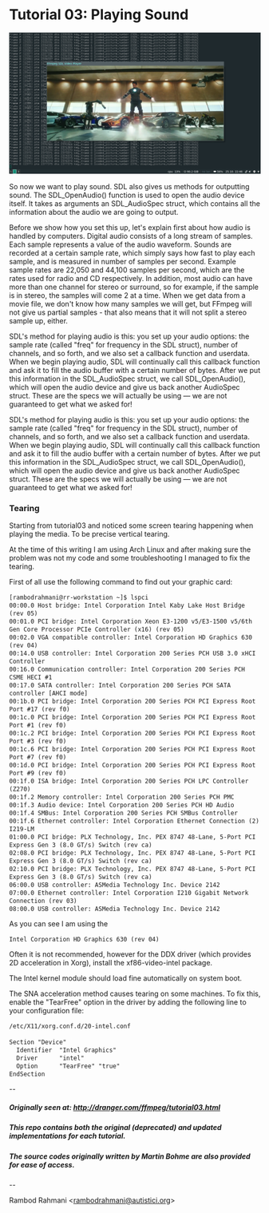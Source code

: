 # Tutorial 03: Playing Sound
![Tutorial 03](../screenshots/2019-10-25-224655_1366x768_scrot.png)

So now we want to play sound. SDL also gives us methods for outputting sound. The SDL_OpenAudio() function is used to open the audio device itself. It takes as arguments an SDL_AudioSpec struct, which contains all the information about the audio we are going to output.

Before we show how you set this up, let's explain first about how audio is handled by computers. Digital audio consists of a long stream of samples. Each sample represents a value of the audio waveform. Sounds are recorded at a certain sample rate, which simply says how fast to play each sample, and is measured in number of samples per second. Example sample rates are 22,050 and 44,100 samples per second, which are the rates used for radio and CD respectively. In addition, most audio can have more than one channel for stereo or surround, so for example, if the sample is in stereo, the samples will come 2 at a time. When we get data from a movie file, we don't know how many samples we will get, but FFmpeg will not give us partial samples - that also means that it will not split a stereo sample up, either.

SDL's method for playing audio is this: you set up your audio options: the sample rate (called "freq" for frequency in the SDL struct), number of channels, and so forth, and we also set a callback function and userdata. When we begin playing audio, SDL will continually call this callback function and ask it to fill the audio buffer with a certain number of bytes. After we put this information in the SDL_AudioSpec struct, we call SDL_OpenAudio(), which will open the audio device and give us back another AudioSpec struct. These are the specs we will actually be using — we are not guaranteed to get what we asked for!

SDL's method for playing audio is this: you set up your audio options: the sample rate (called "freq" for frequency in the SDL struct), number of channels, and so forth, and we also set a callback function and userdata. When we begin playing audio, SDL will continually call this callback function and ask it to fill the audio buffer with a certain number of bytes. After we put this information in the SDL_AudioSpec struct, we call SDL_OpenAudio(), which will open the audio device and give us back another AudioSpec struct. These are the specs we will actually be using — we are not guaranteed to get what we asked for!

### Tearing
Starting from tutorial03 and noticed some screen tearing happening when playing the media. To be precise vertical tearing.

At the time of this writing I am using Arch Linux and after making sure the problem was not my code and some troubleshooting I managed to fix the tearing.

First of all use the following command to find out your graphic card:

    [rambodrahmani@rr-workstation ~]$ lspci
    00:00.0 Host bridge: Intel Corporation Intel Kaby Lake Host Bridge (rev 05)
    00:01.0 PCI bridge: Intel Corporation Xeon E3-1200 v5/E3-1500 v5/6th Gen Core Processor PCIe Controller (x16) (rev 05)
    00:02.0 VGA compatible controller: Intel Corporation HD Graphics 630 (rev 04)
    00:14.0 USB controller: Intel Corporation 200 Series PCH USB 3.0 xHCI Controller
    00:16.0 Communication controller: Intel Corporation 200 Series PCH CSME HECI #1
    00:17.0 SATA controller: Intel Corporation 200 Series PCH SATA controller [AHCI mode]
    00:1b.0 PCI bridge: Intel Corporation 200 Series PCH PCI Express Root Port #17 (rev f0)
    00:1c.0 PCI bridge: Intel Corporation 200 Series PCH PCI Express Root Port #1 (rev f0)
    00:1c.2 PCI bridge: Intel Corporation 200 Series PCH PCI Express Root Port #3 (rev f0)
    00:1c.6 PCI bridge: Intel Corporation 200 Series PCH PCI Express Root Port #7 (rev f0)
    00:1d.0 PCI bridge: Intel Corporation 200 Series PCH PCI Express Root Port #9 (rev f0)
    00:1f.0 ISA bridge: Intel Corporation 200 Series PCH LPC Controller (Z270)
    00:1f.2 Memory controller: Intel Corporation 200 Series PCH PMC
    00:1f.3 Audio device: Intel Corporation 200 Series PCH HD Audio
    00:1f.4 SMBus: Intel Corporation 200 Series PCH SMBus Controller
    00:1f.6 Ethernet controller: Intel Corporation Ethernet Connection (2) I219-LM
    01:00.0 PCI bridge: PLX Technology, Inc. PEX 8747 48-Lane, 5-Port PCI Express Gen 3 (8.0 GT/s) Switch (rev ca)
    02:08.0 PCI bridge: PLX Technology, Inc. PEX 8747 48-Lane, 5-Port PCI Express Gen 3 (8.0 GT/s) Switch (rev ca)
    02:10.0 PCI bridge: PLX Technology, Inc. PEX 8747 48-Lane, 5-Port PCI Express Gen 3 (8.0 GT/s) Switch (rev ca)
    06:00.0 USB controller: ASMedia Technology Inc. Device 2142
    07:00.0 Ethernet controller: Intel Corporation I210 Gigabit Network Connection (rev 03)
    08:00.0 USB controller: ASMedia Technology Inc. Device 2142

As you can see I am using the 

    Intel Corporation HD Graphics 630 (rev 04)

Often it is not recommended, however for the DDX driver (which provides 2D acceleration in Xorg), install the xf86-video-intel package.

The Intel kernel module should load fine automatically on system boot. 

The SNA acceleration method causes tearing on some machines. To fix this, enable the "TearFree" option in the driver by adding the following line to your configuration file: 

    /etc/X11/xorg.conf.d/20-intel.conf
    
    Section "Device"
      Identifier  "Intel Graphics"
      Driver      "intel"
      Option      "TearFree" "true"
    EndSection

--

##### Originally seen at: http://dranger.com/ffmpeg/tutorial03.html
##### This repo contains both the original (deprecated) and updated implementations for each tutorial.
##### The source codes originally written by Martin Bohme are also provided for ease of access.

--

Rambod Rahmani <<rambodrahmani@autistici.org>>
